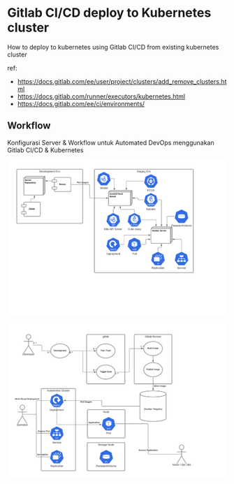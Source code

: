 # Gitlab CI/CD deploy to Kubernetes cluster

How to deploy to kubernetes using Gitlab CI/CD from existing kubernetes cluster

ref: 
- https://docs.gitlab.com/ee/user/project/clusters/add_remove_clusters.html
- https://docs.gitlab.com/runner/executors/kubernetes.html
- https://docs.gitlab.com/ee/ci/environments/


## Workflow

Konfigurasi Server & Workflow untuk Automated DevOps menggunakan Gitlab CI/CD & Kubernetes

![servers](docs/images/workflow/node-stack.png)

![workflow](docs/images/workflow/workflow-devops.png)
